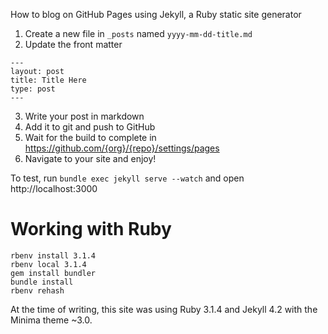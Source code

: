 How to blog on GitHub Pages using Jekyll, a Ruby static site generator
1. Create a new file in `_posts` named `yyyy-mm-dd-title.md`
2. Update the front matter
```
---
layout: post
title: Title Here
type: post
---
```
3. Write your post in markdown
4. Add it to git and push to GitHub
5. Wait for the build to complete in https://github.com/{org}/{repo}/settings/pages
6. Navigate to your site and enjoy!

To test, run `bundle exec jekyll serve --watch` and open http://localhost:3000

# Working with Ruby
```
rbenv install 3.1.4
rbenv local 3.1.4
gem install bundler
bundle install
rbenv rehash
```

At the time of writing, this site was using Ruby 3.1.4 and Jekyll 4.2 with the Minima theme ~3.0.
